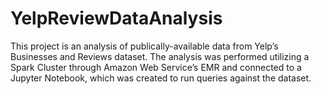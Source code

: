 # YelpReviewDataAnalysis
This project is an analysis of publically-available data from Yelp’s Businesses and Reviews dataset. The analysis was performed utilizing a Spark Cluster through Amazon Web Service’s EMR and connected to a Jupyter Notebook, which was created to run queries against the dataset. 
